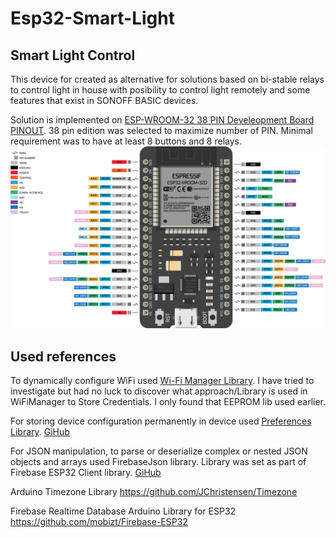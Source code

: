 
# Esp32-Smart-Light
## Smart Light Control

This device for created as alternative for solutions based on bi-stable relays to control light in house with posibility to control light remotely and some features that exist in SONOFF BASIC devices.
 
Solution is implemented on [ESP-WROOM-32 38 PIN Develeopment Board PINOUT](https://www.studiopieters.nl/esp32-pinout/). 38 pin  edition was selected to maximize number of PIN. Minimal requirement was to have at least 8 buttons and 8 relays.
![PIN-OUT](https://raw.githubusercontent.com/AchimPieters/esp32-homekit-camera/master/Images/ESP32-38%20PIN-DEVBOARD.png)	

## Used references

To dynamically configure WiFi used [Wi-Fi Manager Library](https://github.com/tzapu/WiFiManager). I have tried to investigate but had no luck to discover what approach/Library is used in WiFiManager to Store Credentials. I only found that EEPROM lib used earlier.


For storing device configuration permanently in device used [Preferences Library](https://espressif-docs.readthedocs-hosted.com/projects/arduino-esp32/en/latest/api/preferences.html).
[GiHub](https://github.com/vshymanskyy/Preferences)


For JSON manipulation, to parse or deserialize complex or nested JSON objects and arrays used FirebaseJson library. Library was set as part of Firebase ESP32 Client library.
[GiHub](https://github.com/mobizt/FirebaseJson)

Arduino Timezone Library
https://github.com/JChristensen/Timezone


Firebase Realtime Database Arduino Library for ESP32
https://github.com/mobizt/Firebase-ESP32
